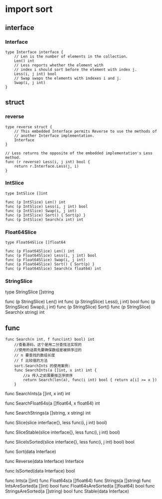 # import sort

## interface
### Interface
	type Interface interface {
		// Len is the number of elements in the collection.
		Len() int
		// Less reports whether the element with
		// index i should sort before the element with index j.
		Less(i, j int) bool
		// Swap swaps the elements with indexes i and j.
		Swap(i, j int)
	}

## struct
### reverse
	type reverse struct {
		// This embedded Interface permits Reverse to use the methods of
		// another Interface implementation.
		Interface
	}

	// Less returns the opposite of the embedded implementation's Less method.
	func (r reverse) Less(i, j int) bool {
		return r.Interface.Less(j, i)
	}

### IntSlice
	type IntSlice []int

	func (p IntSlice) Len() int
	func (p IntSlice) Less(i, j int) bool
	func (p IntSlice) Swap(i, j int)
	func (p IntSlice) Sort() { Sort(p) }
	func (p IntSlice) Search(x int) int

### Float64Slice
	type Float64Slice []float64

	func (p Float64Slice) Len() int
	func (p Float64Slice) Less(i, j int) bool
	func (p Float64Slice) Swap(i, j int)
	func (p Float64Slice) Sort() { Sort(p) }
	func (p Float64Slice) Search(x float64) int

### StringSlice
type StringSlice []string

func (p StringSlice) Len() int
func (p StringSlice) Less(i, j int) bool
func (p StringSlice) Swap(i, j int)
func (p StringSlice) Sort()
func (p StringSlice) Search(x string) int


## func
	func Search(n int, f func(int) bool) int
		//查看源码，这个是用二分查找法实现的
		//使用的话首先要确保数组是被排序过的
		// n 要查找的数组长度
		// f 比较值的方法
		sort.SearchInts 的使用案例:
		func SearchInts(a []int, x int) int {
			//a 传入之前需要按正序排序
			return Search(len(a), func(i int) bool { return a[i] >= x })
		}

func SearchInts(a []int, x int) int


func SearchFloat64s(a []float64, x float64) int


func SearchStrings(a []string, x string) int


func Slice(slice interface{}, less func(i, j int) bool)


func SliceStable(slice interface{}, less func(i, j int) bool)


func SliceIsSorted(slice interface{}, less func(i, j int) bool) bool


func Sort(data Interface)


func Reverse(data Interface) Interface


func IsSorted(data Interface) bool


func Ints(a []int)
func Float64s(a []float64)
func Strings(a []string)
func IntsAreSorted(a []int) bool
func Float64sAreSorted(a []float64) bool
func StringsAreSorted(a []string) bool
func Stable(data Interface)

